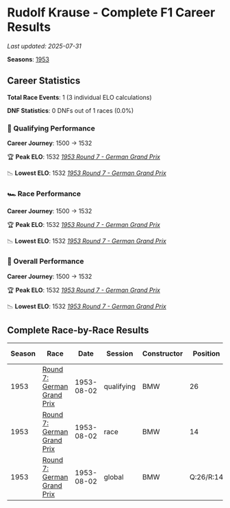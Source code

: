 # Rudolf Krause - Complete F1 Career Results

*Last updated: 2025-07-31*

**Seasons**: [1953](../seasons/1953-season-report)

## Career Statistics

**Total Race Events**: 1 (3 individual ELO calculations)

**DNF Statistics**: 0 DNFs out of 1 races (0.0%)

### 🏁 Qualifying Performance
**Career Journey**: 1500 → 1532

🏆 **Peak ELO**: 1532
   *[1953 Round 7 - German Grand Prix](../seasons/1953-season-report#round-7-german-grand-prix)*

📉 **Lowest ELO**: 1532
   *[1953 Round 7 - German Grand Prix](../seasons/1953-season-report#round-7-german-grand-prix)*

### 🏎️ Race Performance
**Career Journey**: 1500 → 1532

🏆 **Peak ELO**: 1532
   *[1953 Round 7 - German Grand Prix](../seasons/1953-season-report#round-7-german-grand-prix)*

📉 **Lowest ELO**: 1532
   *[1953 Round 7 - German Grand Prix](../seasons/1953-season-report#round-7-german-grand-prix)*

### 🌟 Overall Performance
**Career Journey**: 1500 → 1532

🏆 **Peak ELO**: 1532
   *[1953 Round 7 - German Grand Prix](../seasons/1953-season-report#round-7-german-grand-prix)*

📉 **Lowest ELO**: 1532
   *[1953 Round 7 - German Grand Prix](../seasons/1953-season-report#round-7-german-grand-prix)*


## Complete Race-by-Race Results

| Season | Race | Date | Session | Constructor | Position | Starting ELO | ELO Change | Final ELO | Teammate |
|--------|------|------|---------|-------------|----------|--------------|------------|-----------|----------|
| 1953 | [Round 7: German Grand Prix](../seasons/1953-season-report#round-7-german-grand-prix) | 1953-08-02 | qualifying | BMW | 26 | 1500 | +32 | 1532 | [Ernst Klodwig](ernst-klodwig) |
| 1953 | [Round 7: German Grand Prix](../seasons/1953-season-report#round-7-german-grand-prix) | 1953-08-02 | race | BMW | 14 | 1500 | +32 | 1532 | [Ernst Klodwig](ernst-klodwig) |
| 1953 | [Round 7: German Grand Prix](../seasons/1953-season-report#round-7-german-grand-prix) | 1953-08-02 | global | BMW | Q:26/R:14 | 1500 | +32 | 1532 | [Ernst Klodwig](ernst-klodwig) |
